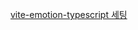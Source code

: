 [vite-emotion-typescript 세팅](https://github.com/ben-rogerson/twin.examples/blob/master/vite-emotion-typescript/package.json)
